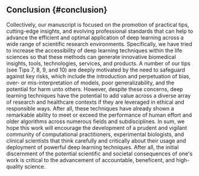 ## Conclusion {#conclusion}

Collectively, our manuscript is focused on the promotion of practical tips, cutting-edge insights, and evolving professional standards that can help to advance the efficient and optimal application of deep learning across a wide range of scientific research environments.
Specifically, we have tried to increase the accessibility of deep learning techniques within the life sciences so that these methods can generate innovative biomedical insights, tools, technologies, services, and products.
A number of our tips (see Tips 7, 8, 9, and 10) are deeply motivated by the need to safeguard against key risks, which include the introduction and perpetuation of bias, over- or mis-interpretation of models, poor generalizability, and the potential for harm unto others.
However, despite these concerns, deep learning techniques have the potential to add value across a diverse array of research and healthcare contexts if they are leveraged in ethical and responsible ways.
After all, these techniques have already shown a remarkable ability to meet or exceed the performance of human effort and older algorithms across numerous fields and subdisciplines.
In sum, we hope this work will encourage the development of a prudent and vigilant community of computational practitioners, experimental biologists, and clinical scientists that think carefully and critically about their usage and deployment of powerful deep learning techniques.
After all, the initial discernment of the potential scientific and societal consequences of one's work is critical to the advancement of accountable, beneficent, and high-quality science.
